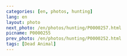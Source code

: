```yaml
---
categories: [en, photos, hunting]
lang: en
layout: photo
next_photo: /en/photos/hunting/P0000257.html
picname: P0000255
prev_photo: /en/photos/hunting/P0000252.html
tags: [Dead Animal]
---
```

